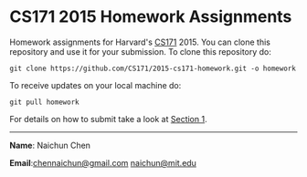 CS171 2015 Homework Assignments
===

Homework assignments for Harvard's [CS171](http://www.cs171.org/2015/index.html) 2015. You can clone this repository and use it for your submission. To clone this repository do:

```
git clone https://github.com/CS171/2015-cs171-homework.git -o homework
```
To receive updates on your local machine do:
```
git pull homework
```

For details on how to submit take a look at [Section 1](https://github.com/CS171/2015-section1).

---
**Name**: Naichun Chen

**Email**:chennaichun@gmail.com
          naichun@mit.edu

